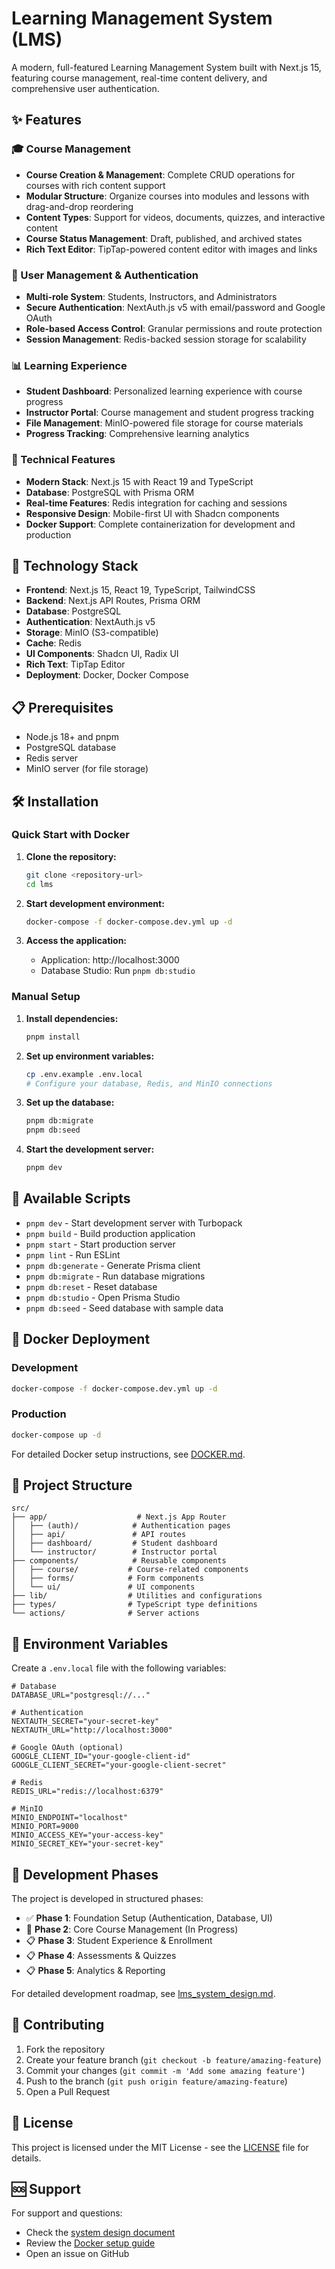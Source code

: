 # Learning Management System (LMS)

A modern, full-featured Learning Management System built with Next.js 15, featuring course management, real-time content delivery, and comprehensive user authentication.

## ✨ Features

### 🎓 Course Management

- **Course Creation & Management**: Complete CRUD operations for courses with rich content support
- **Modular Structure**: Organize courses into modules and lessons with drag-and-drop reordering
- **Content Types**: Support for videos, documents, quizzes, and interactive content
- **Course Status Management**: Draft, published, and archived states
- **Rich Text Editor**: TipTap-powered content editor with images and links

### 👥 User Management & Authentication

- **Multi-role System**: Students, Instructors, and Administrators
- **Secure Authentication**: NextAuth.js v5 with email/password and Google OAuth
- **Role-based Access Control**: Granular permissions and route protection
- **Session Management**: Redis-backed session storage for scalability

### 📊 Learning Experience

- **Student Dashboard**: Personalized learning experience with course progress
- **Instructor Portal**: Course management and student progress tracking
- **File Management**: MinIO-powered file storage for course materials
- **Progress Tracking**: Comprehensive learning analytics

### 🔧 Technical Features

- **Modern Stack**: Next.js 15 with React 19 and TypeScript
- **Database**: PostgreSQL with Prisma ORM
- **Real-time Features**: Redis integration for caching and sessions
- **Responsive Design**: Mobile-first UI with Shadcn components
- **Docker Support**: Complete containerization for development and production

## 🚀 Technology Stack

- **Frontend**: Next.js 15, React 19, TypeScript, TailwindCSS
- **Backend**: Next.js API Routes, Prisma ORM
- **Database**: PostgreSQL
- **Authentication**: NextAuth.js v5
- **Storage**: MinIO (S3-compatible)
- **Cache**: Redis
- **UI Components**: Shadcn UI, Radix UI
- **Rich Text**: TipTap Editor
- **Deployment**: Docker, Docker Compose

## 📋 Prerequisites

- Node.js 18+ and pnpm
- PostgreSQL database
- Redis server
- MinIO server (for file storage)

## 🛠️ Installation

### Quick Start with Docker

1. **Clone the repository:**

   ```bash
   git clone <repository-url>
   cd lms
   ```

2. **Start development environment:**

   ```bash
   docker-compose -f docker-compose.dev.yml up -d
   ```

3. **Access the application:**
   - Application: http://localhost:3000
   - Database Studio: Run `pnpm db:studio`

### Manual Setup

1. **Install dependencies:**

   ```bash
   pnpm install
   ```

2. **Set up environment variables:**

   ```bash
   cp .env.example .env.local
   # Configure your database, Redis, and MinIO connections
   ```

3. **Set up the database:**

   ```bash
   pnpm db:migrate
   pnpm db:seed
   ```

4. **Start the development server:**
   ```bash
   pnpm dev
   ```

## 📝 Available Scripts

- `pnpm dev` - Start development server with Turbopack
- `pnpm build` - Build production application
- `pnpm start` - Start production server
- `pnpm lint` - Run ESLint
- `pnpm db:generate` - Generate Prisma client
- `pnpm db:migrate` - Run database migrations
- `pnpm db:reset` - Reset database
- `pnpm db:studio` - Open Prisma Studio
- `pnpm db:seed` - Seed database with sample data

## 🐳 Docker Deployment

### Development

```bash
docker-compose -f docker-compose.dev.yml up -d
```

### Production

```bash
docker-compose up -d
```

For detailed Docker setup instructions, see [DOCKER.md](./DOCKER.md).

## 📁 Project Structure

```
src/
├── app/                    # Next.js App Router
│   ├── (auth)/            # Authentication pages
│   ├── api/               # API routes
│   ├── dashboard/         # Student dashboard
│   └── instructor/        # Instructor portal
├── components/            # Reusable components
│   ├── course/           # Course-related components
│   ├── forms/            # Form components
│   └── ui/               # UI components
├── lib/                  # Utilities and configurations
├── types/                # TypeScript type definitions
└── actions/              # Server actions
```

## 🔐 Environment Variables

Create a `.env.local` file with the following variables:

```env
# Database
DATABASE_URL="postgresql://..."

# Authentication
NEXTAUTH_SECRET="your-secret-key"
NEXTAUTH_URL="http://localhost:3000"

# Google OAuth (optional)
GOOGLE_CLIENT_ID="your-google-client-id"
GOOGLE_CLIENT_SECRET="your-google-client-secret"

# Redis
REDIS_URL="redis://localhost:6379"

# MinIO
MINIO_ENDPOINT="localhost"
MINIO_PORT=9000
MINIO_ACCESS_KEY="your-access-key"
MINIO_SECRET_KEY="your-secret-key"
```

## 🎯 Development Phases

The project is developed in structured phases:

- ✅ **Phase 1**: Foundation Setup (Authentication, Database, UI)
- 🚧 **Phase 2**: Core Course Management (In Progress)
- 📋 **Phase 3**: Student Experience & Enrollment
- 📋 **Phase 4**: Assessments & Quizzes
- 📋 **Phase 5**: Analytics & Reporting

For detailed development roadmap, see [lms_system_design.md](./lms_system_design.md).

## 🤝 Contributing

1. Fork the repository
2. Create your feature branch (`git checkout -b feature/amazing-feature`)
3. Commit your changes (`git commit -m 'Add some amazing feature'`)
4. Push to the branch (`git push origin feature/amazing-feature`)
5. Open a Pull Request

## 📄 License

This project is licensed under the MIT License - see the [LICENSE](LICENSE) file for details.

## 🆘 Support

For support and questions:

- Check the [system design document](./lms_system_design.md)
- Review the [Docker setup guide](./DOCKER.md)
- Open an issue on GitHub
